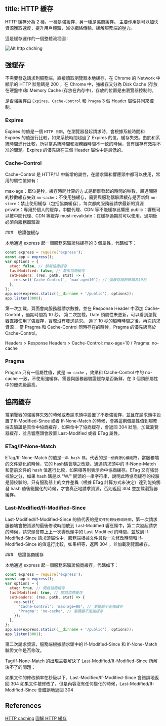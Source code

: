 title: HTTP 緩存
---

HTTP 緩存分為 2 種，一種是強緩存，另一種是協商緩存。
主要作用是可以加快資源獲取速度，提升用戶體驗，減少網絡傳輸，緩解服務端的壓力。

這是緩存運作的一個整體流程圖：

![Alt http chching](https://imgur.com/NdIewPP.png)

## 強緩存

不需要發送請求到服務端，直接讀取瀏覽器本地緩存，在 Chrome 的 Network 中顯示的 HTTP 狀態碼是 200 ，在 Chrome 中，強緩存又分為 Disk Cache (存放在硬盤中)和 Memory Cache (存放在內存中)，存放的位置是由瀏覽器控制的。

是否強緩存由 `Expires`、`Cache-Control` 和 `Pragma` 3 個 Header 屬性共同來控制。

### Expires
Expires 的值是一個 `HTTP 日期`，在瀏覽器發起請求時，會根據系統時間和 Expires 的值進行比較，如果系統時間超過了 Expires 的值，緩存失效。由於和系統時間進行比較，所以當系統時間和服務器時間不一致的時候，會有緩存有效期不准的問題。Expires 的優先級在三個 Header 屬性中是最低的。

###  Cache-Control

Cache-Control 是 HTTP/1.1 中新增的屬性，在請求頭和響應頭中都可以使用，常用的屬性值如有：

max-age：單位是秒，緩存時間計算的方式是距離發起的時間的秒數，超過間隔的秒數緩存失效
`no-cache`：不使用強緩存，需要與服務器驗證緩存是否新鮮
`no-store`：禁止使用緩存（包括協商緩存），每次都向服務器請求最新的資源
private：專用於個人的緩存，中間代理、CDN 等不能緩存此響應
public：響應可以被中間代理、CDN 等緩存
must-revalidate：在緩存過期前可以使用，過期後必須向服務器驗證

###　驗證強緩存

本地通過 express 起一個服務來驗證強緩存的 3 個屬性，代碼如下：

```js
const express = require('express');
const app = express();
var options = { 
  etag: false, // 禁用協商緩存
  lastModified: false, // 禁用協商緩存
  setHeaders: (res, path, stat) => {
    res.set('Cache-Control', 'max-age=10'); // 強緩存超時時間為10秒
  },
};
app.use(express.static((__dirname + '/public'), options));
app.listen(3000);
```

第一次加載，頁面會向服務器請求數據，並在 Response Header 中添加 Cache-Control ，過期時間為 10 秒。
第二次加載，Date 頭屬性未更新，可以看到瀏覽器直接使用了強緩存，實際沒有發送請求。
過了 10 秒的超時時間之後，再次請求資源：
當 Pragma 和 Cache-Control 同時存在的時候，Pragma 的優先級高於 Cache-Control。

Headers > Response Headers > Cache-Control: max-age=10 / Pragma: no-cache

### Pragma

Pragma 只有一個屬性值，就是 `no-cache` ，效果和 Cache-Control 中的 no-cache 一致，不使用強緩存，需要與服務器驗證緩存是否新鮮，在 3 個頭部屬性中的優先級最高。

## 協商緩存

當瀏覽器的強緩存失效的時候或者請求頭中設置了不走強緩存，並且在請求頭中設置了If-Modified-Since 或者 If-None-Match 的時候，會將這兩個屬性值到服務端去驗證是否命中協商緩存，如果命中了協商緩存，會返回 304 狀態，加載瀏覽器緩存，並且響應頭會設置 Last-Modified 或者 ETag 屬性。

### ETag/If-None-Match

ETag/If-None-Match 的值是`一串 hash 碼`，代表的是`一個資源的標識`符，當服務端的文件變化的時候，它的 hash碼會隨之改變，通過請求頭中的 If-None-Match 和當前文件的 hash 值進行比較，如果相等則表示命中協商緩存。ETag 又有強弱校驗之分，如果 hash 碼是以 "W/" 開頭的一串字符串，說明此時協商緩存的校驗是弱校驗的，只有服務器上的文件差異（根據 ETag 計算方式來決定）達到能夠觸發 hash 值後綴變化的時候，才會真正地請求資源，否則返回 304 並加載瀏覽器緩存。

### Last-Modified/If-Modified-Since

Last-Modified/If-Modified-Since 的值代表的是`文件的最後修改時間`，第一次請求服務端會把資源的最後修改時間放到 Last-Modified 響應頭中，第二次發起請求的時候，請求頭會帶上上一次響應頭中的 Last-Modified 的時間，並放到 If-Modified-Since 請求頭屬性中，服務端根據文件最後一次修改時間和 If-Modified-Since 的值進行比較，如果相等，返回 304 ，並加載瀏覽器緩存。

###　驗證協商緩存


本地通過 express 起一個服務來驗證協商緩存，代碼如下：

```js
const express = require('express');
const app = express();
var options = { 
  etag: true, // 開啟協商緩存
  lastModified: true, // 開啟協商緩存
  setHeaders: (res, path, stat) => {
    res.set({
      'Cache-Control': 'max-age=00', // 瀏覽器不走強緩存
      'Pragma': 'no-cache', // 瀏覽器不走強緩存
    });
  },
};
app.use(express.static((__dirname + '/public'), options));
app.listen(3001);
```

第二次請求資源，服務端根據請求頭中的 If-Modified-Since 和 If-None-Match 驗證文件是否修改。

Tag/If-None-Match 的出現主要解決了 Last-Modified/If-Modified-Since 所解決不了的問題：

如果文件的修改頻率在秒級以下，Last-Modified/If-Modified-Since 會錯誤地返回 304
如果文件被修改了，但是內容沒有任何變化的時候，Last-Modified/If-Modified-Since 會錯誤地返回 304

## References

[HTTP caching](https://developer.mozilla.org/zh-TW/docs/Web/HTTP/Caching)
[圖解 HTTP 緩存](https://juejin.im/post/5eb7f811f265da7bbc7cc5bd?utm_source=gold_browser_extension)